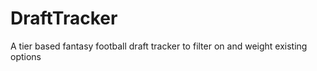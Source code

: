 # DraftTracker
A tier based fantasy football draft tracker to filter on and weight existing options
